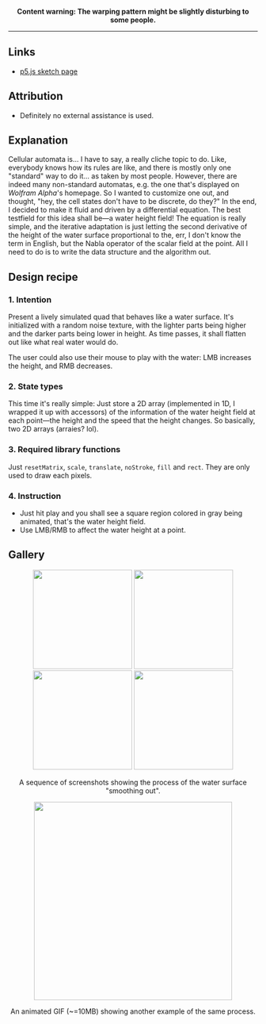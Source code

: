 <p style="font-weight: bold; text-align: center;">
Content warning: The warping pattern might be slightly disturbing to some people.
</p>

<hr />

## Links

- [p5.js sketch page](https://editor.p5js.org/WangNianyi2001/sketches/JbPxidtX3)

## Attribution

- Definitely no external assistance is used.

## Explanation

Cellular automata is... I have to say, a really cliche topic to do.
Like, everybody knows how its rules are like, and there is mostly only one "standard" way to do it... as taken by most people.
However, there are indeed many non-standard automatas, e.g. the one that's displayed on _Wolfram Alpha_'s homepage.
So I wanted to customize one out, and thought, "hey, the cell states don't have to be discrete, do they?"
In the end, I decided to make it fluid and driven by a differential equation.
The best testfield for this idea shall be—a water height field!
The equation is really simple, and the iterative adaptation is just letting the second derivative of the height of the water surface proportional to the, err, I don't know the term in English, but the Nabla operator of the scalar field at the point.
All I need to do is to write the data structure and the algorithm out.

## Design recipe

### 1. Intention

Present a lively simulated quad that behaves like a water surface.
It's initialized with a random noise texture, with the lighter parts being higher and the darker parts being lower in height.
As time passes, it shall flatten out like what real water would do.

The user could also use their mouse to play with the water: LMB increases the height, and RMB decreases.

### 2. State types

This time it's really simple: Just store a 2D array (implemented in 1D, I wrapped it up with accessors) of the information of the water height field at each point—the height and the speed that the height changes. So basically, two 2D arrays (arraies? lol).

### 3. Required library functions

Just `resetMatrix`, `scale`, `translate`, `noStroke`, `fill` and `rect`.
They are only used to draw each pixels.

### 4. Instruction

- Just hit play and you shall see a square region colored in gray being animated, that's the water height field.
- Use LMB/RMB to affect the water height at a point.

## Gallery

<div style="text-align: center;">

<img width="200" src="/redirect/s3?bucket=uploads&amp;prefix=paste%2Fm5oaxth0ok5aa%2Fb8987de6fe402c9b8e854b9f2c25ba180b7a2f06769653d03cc61105484077f7%2Fwater-initial-sample.png" />
<img width="200" src="/redirect/s3?bucket=uploads&amp;prefix=paste%2Fm5oaxth0ok5aa%2F9e2194fae4bc4813e4e33f9cb3d2f3399a92c3da6c7f5df84664fd5c013bc8a5%2Fwater-initial-sample-1.png" />
<img width="200" src="/redirect/s3?bucket=uploads&amp;prefix=paste%2Fm5oaxth0ok5aa%2F5948ea1ac712e67b0e63eb053c3b9e0ed6a96fca5d9655a321a97c8a70479be6%2Fwater-initial-sample-2.png" />
<img width="200" src="/redirect/s3?bucket=uploads&amp;prefix=paste%2Fm5oaxth0ok5aa%2F258aacf7969c4aed766a3cef01dc4da706334be8a621ebe806bc46bd136f4f08%2Fwater-initial-sample-3.png" />

A sequence of screenshots showing the process of the water surface "smoothing out".

<img width="400" src="/redirect/s3?bucket=uploads&amp;prefix=paste%2Fm5oaxth0ok5aa%2F7930532b1ccb7114bef7f525e30fcaa1c9ab51db5726d90bc5f3296b2edb02aa%2Fwater-animated.gif" />

An animated GIF (~=10MB) showing another example of the same process.

</div>